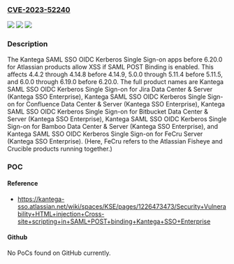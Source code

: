 ### [CVE-2023-52240](https://cve.mitre.org/cgi-bin/cvename.cgi?name=CVE-2023-52240)
![](https://img.shields.io/static/v1?label=Product&message=n%2Fa&color=blue)
![](https://img.shields.io/static/v1?label=Version&message=n%2Fa%20&color=brightgreen)
![](https://img.shields.io/static/v1?label=Vulnerability&message=n%2Fa&color=brightgreen)

### Description

The Kantega SAML SSO OIDC Kerberos Single Sign-on apps before 6.20.0 for Atlassian products allow XSS if SAML POST Binding is enabled. This affects 4.4.2 through 4.14.8 before 4.14.9, 5.0.0 through 5.11.4 before 5.11.5, and 6.0.0 through 6.19.0 before 6.20.0. The full product names are Kantega SAML SSO OIDC Kerberos Single Sign-on for Jira Data Center & Server (Kantega SSO Enterprise), Kantega SAML SSO OIDC Kerberos Single Sign-on for Confluence Data Center & Server (Kantega SSO Enterprise), Kantega SAML SSO OIDC Kerberos Single Sign-on for Bitbucket Data Center & Server (Kantega SSO Enterprise), Kantega SAML SSO OIDC Kerberos Single Sign-on for Bamboo Data Center & Server (Kantega SSO Enterprise), and Kantega SAML SSO OIDC Kerberos Single Sign-on for FeCru Server (Kantega SSO Enterprise). (Here, FeCru refers to the Atlassian Fisheye and Crucible products running together.)

### POC

#### Reference
- https://kantega-sso.atlassian.net/wiki/spaces/KSE/pages/1226473473/Security+Vulnerability+HTML+injection+Cross-site+scripting+in+SAML+POST+binding+Kantega+SSO+Enterprise

#### Github
No PoCs found on GitHub currently.

